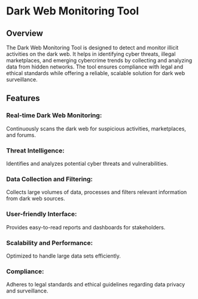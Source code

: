 
# Dark Web Monitoring Tool
## Overview
The Dark Web Monitoring Tool is designed to detect and monitor illicit activities on the dark web. It helps in identifying cyber threats, illegal marketplaces, and emerging cybercrime trends by collecting and analyzing data from hidden networks. The tool ensures compliance with legal and ethical standards while offering a reliable, scalable solution for dark web surveillance.

## Features
### Real-time Dark Web Monitoring:
Continuously scans the dark web for suspicious activities, marketplaces, and forums.
### Threat Intelligence: 
Identifies and analyzes potential cyber threats and vulnerabilities.
### Data Collection and Filtering: 
Collects large volumes of data, processes and filters relevant information from dark web sources.
### User-friendly Interface: 
Provides easy-to-read reports and dashboards for stakeholders.
### Scalability and Performance: 
Optimized to handle large data sets efficiently.
### Compliance: 
Adheres to legal standards and ethical guidelines regarding data privacy and surveillance.
